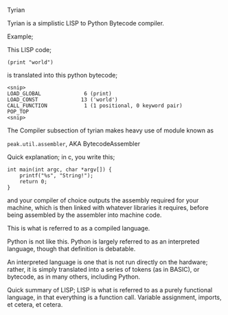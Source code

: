 Tyrian

Tyrian is a simplistic LISP to Python Bytecode compiler.

Example;

This LISP code;

```
(print "world")
```

is translated into this python bytecode;

```
<snip>
LOAD_GLOBAL              6 (print)
LOAD_CONST              13 ('world')
CALL_FUNCTION            1 (1 positional, 0 keyword pair)
POP_TOP
<snip>
```

The Compiler subsection of tyrian makes heavy use of module known as

`peak.util.assembler`, AKA BytecodeAssembler


Quick explanation;
in c, you write this;

```
int main(int argc, char *argv[]) {
    printf("%s", "String!");
    return 0;
}
```

and your compiler of choice outputs the assembly required for your machine, which is then linked with whatever libraries it requires, before being assembled by the assembler into machine code.

This is what is referred to as a compiled language.


Python is not like this. Python is largely referred to as an interpreted language, though that definition is debatable.

An interpreted language is one that is not run directly on the hardware; rather, it is simply translated into a series of tokens (as in BASIC), or bytecode, as in many others, including Python.

Quick summary of LISP;
LISP is what is referred to as a purely functional language, in that everything is a function call. Variable assignment, imports, et cetera, et cetera.
